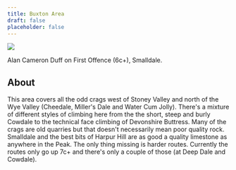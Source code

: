 ```yaml
---
title: Buxton Area
draft: false
placeholder: false
---
```


<div class="topo">
    <img src="/img/peak/buxton/smalldale-first-offence.jpg">
    <p>Alan Cameron Duff on First Offence (6c+), Smalldale.</p>
</div>


<h2>About</h2>

<p>This area covers all the odd crags west of Stoney Valley and north of the Wye Valley (Cheedale, Miller's Dale and Water Cum Jolly). There's a mixture of different styles of climbing here from the the short, steep and burly Cowdale to the technical face climbing of Devonshire Buttress. Many of the crags are old quarries but that doesn't necessarily mean poor quality rock. Smalldale and the best bits of Harpur Hill are as good a quality limestone as anywhere in the Peak. The only thing missing is harder routes. Currently the routes only go up 7c+ and there's only a couple of those (at Deep Dale and Cowdale).</p>


